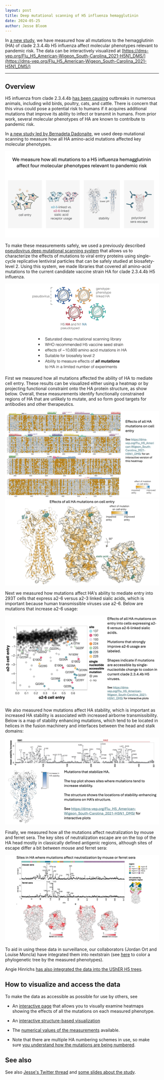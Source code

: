 ```yaml
---
layout: post
title: Deep mutational scanning of H5 influenza hemagglutinin
date: 2024-05-25
author: Jesse Bloom
---
```


In [a new study](https://doi.org/10.1101/2024.05.23.595634), we have measured how all mutations to the hemagglutinin (HA) of clade 2.3.4.4b H5 influenza affect molecular phenotypes relevant to pandemic risk.
The data can be interactively visualized at [https://dms-vep.org/Flu_H5_American-Wigeon_South-Carolina_2021-H5N1_DMS/](https://dms-vep.org/Flu_H5_American-Wigeon_South-Carolina_2021-H5N1_DMS/)

---

## Overview

H5 influenza from clade 2.3.4.4b [has been causing](https://wwwnc.cdc.gov/eid/article/30/7/24-0508_article) outbreaks in numerous animals, including wild birds, poultry, cats, and cattle.
There is concern that this virus could pose a potential risk to humans if it acquires additional mutations that improve its ability to infect or transmit in humans.
From prior work, several molecular phenotypes of HA are known to contribute to pandemic risk.

In [a new study led by Bernadeta Dadonaite](https://doi.org/10.1101/2024.05.23.595634), we used deep mutational scanning to measure how all HA amino-acid mutations affected key molecular phenotypes.

![molecular phenotypes measured](../assets/research/h5-dms/phenotypes.jpg)

To make these measurements safely, we used a previously described [pseudovirus deep mutational scanning system](https://www.sciencedirect.com/science/article/pii/S0092867423001034) that allows us to characterize the effects of mutations to viral entry proteins using single-cycle replicative lentiviral particles that can be safely studied at biosafety-level 2.
Using this system, we made libraries that covered all amino-acid mutations to the current candidate vaccine strain HA for clade 2.3.4.4b H5 influenza.

![pseudovirus schematic](../assets/research/h5-dms/schematic.jpg)

First we measured how all mutations affected the ability of HA to mediate cell entry.
These results can be visualized either using a heatmap or by projecting functional constraint onto the HA protein structure, as show below.
Overall, these measurements identify functionally constrained regions of HA that are unlikely to mutate, and so form good targets for antibodies and other therapeutics.

![cell entry heatmap](../assets/research/h5-dms/cell_entry_heatmap.jpg)
![cell entry structure](../assets/research/h5-dms/cell_entry_structure.jpg)

Next we measured how mutations affect HA's ability to mediate entry into 293T cells that express a2-6 versus a2-3 linked sialic acids, which is important because human transmissible viruses use a2-6.
Below are mutations that increase a2-6 usage:

![a2-6 usage](../assets/research/h5-dms/a2-6.jpg)

We also measured how mutations affect HA stability, which is important as increased HA stability is associated with increased airborne transmissibility.
Below is a map of stability enhancing mutations, which tend to be located in helices in the fusion machinery and interfaces between the head and stalk domains:

![stability](../assets/research/h5-dms/stability.jpg)

Finally, we measured how all the mutations affect neutralization by mouse and ferret sera.
The key sites of neutralization escape are on the top of the HA head mostly in classically defined antigenic regions, although sites of escape differ a bit between mouse and ferret sera:

![escape](../assets/research/h5-dms/escape.jpg)

To aid in using these data in surveillance, our collaborators (Jordan Ort and Louise Moncla) have integrated them into nextstrain (see [here](https://nextstrain.org/groups/moncla-lab/h5nx/h5-dms/clade-2344b) to color a phylogenetic tree by the measured phenotypes).

Angie Hinrichs [has also integrated the data into the UShER H5 trees](https://x.com/AngieSHinrichs/status/1804270714570313873).

## How to visualize and access the data
To make the data as accessible as possible for use by others, see

- An [interactive page](https://dms-vep.org/Flu_H5_American-Wigeon_South-Carolina_2021-H5N1_DMS/) that allows you to visually examine heatmaps showing the effects of all the mutations on each measured phenotype.

- An [interactive structure-based visualization](https://dms-viz.github.io/v0/?data=https%3A%2F%2Fraw.githubusercontent.com%2Fdms-vep%2FFlu_H5_American-Wigeon_South-Carolina_2021-H5N1_DMS%2Fmain%2Fresults%2Fdms-viz%2Fdms-viz.json)

- The [numerical values of the measurements](https://github.com/dms-vep/Flu_H5_American-Wigeon_South-Carolina_2021-H5N1_DMS/blob/main/results/summaries/phenotypes.csv) available.

- Note that there are multiple HA numbering schemes in use, so make sure [you understand how the mutations are being numbered](https://dms-vep.org/Flu_H5_American-Wigeon_South-Carolina_2021-H5N1_DMS/numbering.html).

## See also

See also [Jesse's Twitter thread](https://x.com/jbloom_lab/status/1794364494858346803) and [some slides about the study](https://slides.com/jbloom/h5-dms-short).

